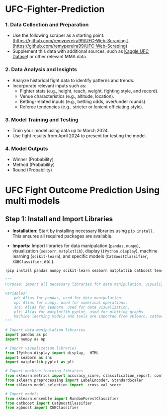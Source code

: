 # UFC-Fighter-Prediction

### 1. Data Collection and Preparation
  - Use the following scraper as a starting point: [https://github.com/remypereira99/UFC-Web-Scraping.](https://github.com/remypereira99/UFC-Web-Scraping)
  - Supplement this data with additional sources, such as [Kaggle UFC Datase](https://www.kaggle.com/datasets/mdabbert/ultimate-ufc-dataset)t or other relevant MMA data.
### 2. Data Analysis and Insights
  - Analyze historical fight data to identify patterns and trends.
  - Incorporate relevant inputs such as:
    - Fighter stats (e.g., height, reach, weight, fighting style, and record).
    - Venue characteristics (e.g., altitude, location).
    - Betting-related inputs (e.g., betting odds, over/under rounds).
    - Referee tendencies (e.g., stricter or lenient officiating style).
### 3. Model Training and Testing
  - Train your model using data up to March 2024.
  - Use fight results from April 2024 to present for testing the model.
### 4. Model Outputs
  - Winner (Probability)
  - Method (Probability)
  - Round (Probability)

# UFC Fight Outcome Prediction Using multi models

## Step 1: Install and Import Libraries
- **Installation:** Start by installing necessary libraries using `pip install`. This ensures all required packages are available.

- **Imports:** Import libraries for data manipulation (`pandas`, `numpy`), visualization (`seaborn`, `matplotlib`), display (`IPython.display`), machine learning (`scikit-learn`), and specific models (`CatBoostClassifier`, `XGBClassifier`, etc.).

``` python
!pip install pandas numpy scikit-learn seaborn matplotlib catboost tensorflow
```

``` python
"""
Purpose: Import all necessary libraries for data manipulation, visualization, preprocessing, and machine learning models.

Variables:
    pd: Alias for pandas, used for data manipulation.
    np: Alias for numpy, used for numerical operations.
    sns: Alias for seaborn, used for data visualization.
    plt: Alias for matplotlib.pyplot, used for plotting graphs.
    Machine learning models and tools are imported from sklearn, catboost, and xgboost.
"""

# Import data manipulation libraries
import pandas as pd
import numpy as np

# Import visualization libraries
from IPython.display import display,  HTML
import seaborn as sns
import matplotlib.pyplot as plt

# Import machine learning libraries
from sklearn.metrics import accuracy_score, classification_report, confusion_matrix
from sklearn.preprocessing import LabelEncoder, StandardScaler
from sklearn.model_selection import  cross_val_score

# Import models
from sklearn.ensemble import RandomForestClassifier
from catboost import CatBoostClassifier
from xgboost import XGBClassifier
```

``` python

```

``` python

```

``` python

```

``` python

```

``` python

```

